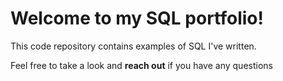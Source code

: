 # Welcome to my SQL portfolio! 

This code repository contains examples of SQL I've written. 

Feel free to take a look and **reach out** if you have any questions
